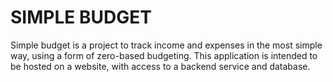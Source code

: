 # SIMPLE BUDGET

Simple budget is a project to track income and expenses in the most simple way, using a form of zero-based budgeting. This application is intended to be hosted on a website, with access to a backend service and database.
